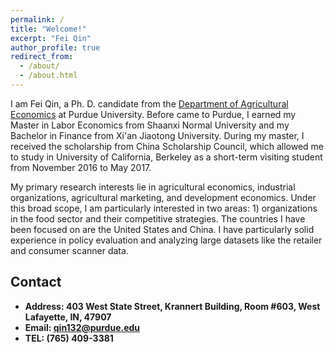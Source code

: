 ```yaml
---
permalink: /
title: "Welcome!"
excerpt: "Fei Qin"
author_profile: true
redirect_from: 
  - /about/
  - /about.html
---
```

I am Fei Qin, a Ph. D. candidate from the [Department of Agricultural Economics](https://ag.purdue.edu/department/agecon/) at Purdue University. Before came to Purdue, I earned my Master in Labor Economics from Shaanxi Normal University and my Bachelor in Finance from Xi'an Jiaotong University. During my master, I received the scholarship from China Scholarship Council, which allowed me to study in University of California, Berkeley as a short-term visiting student from November 2016 to May 2017. 

My primary research interests lie in agricultural economics, industrial organizations, agricultural marketing, and development economics. Under this broad scope, I am particularly interested in two areas: 1) organizations in the food sector and their competitive strategies. The countries I have been focused on are the United States and China. I have particularly solid experience in policy evaluation and analyzing large datasets like the retailer and consumer scanner data.

## Contact
* <b>Address<b>: 403 West State Street, Krannert Building, Room #603, West Lafayette, IN, 47907
* Email: qin132@purdue.edu
* TEL: (765) 409-3381

